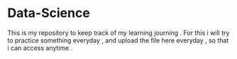 # Data-Science

This is my repository to keep track of my learning journing . 
For this i will try to practice something everyday , and upload the file here everyday , so that i can access anytime . 
